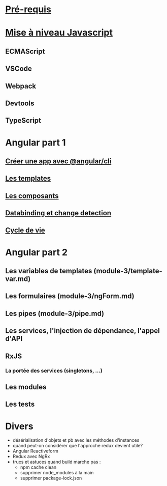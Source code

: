 # [Pré-requis](pre-requis.md)

# [Mise à niveau Javascript](./module-1/README.md)
## ECMAScript
## VSCode
## Webpack
## Devtools
## TypeScript

# Angular part 1
## [Créer une app avec @angular/cli](module-2/1-create-app.md)
## [Les templates](module-2/2-templates.md)
## [Les composants](module-2/3-components.md)
## [Databinding et change detection](module-2/4-databinding.md)
## [Cycle de vie](module-2/5-lifecycle.md)

# Angular part 2
## Les variables de templates (module-3/template-var.md)
## Les formulaires (module-3/ngForm.md)
## Les pipes (module-3/pipe.md)
## Les services, l'injection de dépendance, l'appel d'API
## RxJS
### La portée des services (singletons, ...)
## Les modules
## Les tests

# Divers
* désérialisation d'objets et pb avec les méthodes d'instances
* quand peut-on considérer que l'approche redux devient utile?
* Angular Reactiveform
* Redux avec NgRx
* trucs et astuces quand build marche pas :
    * npm cache clean
    * supprimer node_modules à la main
    * supprimer package-lock.json 
